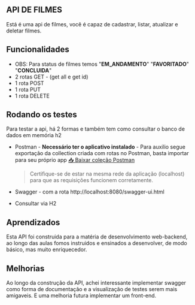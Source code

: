 ##                   API DE FILMES 
Está é uma api de filmes, você é capaz de cadastrar, listar, atualizar e deletar filmes.

## Funcionalidades
- OBS: Para status de filmes temos "**EM_ANDAMENTO**" "**FAVORITADO**" "**CONCLUIDA**"
- 2 rotas GET - (get all e get id)
- 1 rota POST 
- 1 rota PUT 
- 1 rota DELETE



## Rodando os testes

Para testar a api, há 2 formas e também tem como consultar o banco de dados em memória h2
 
- Postman - **Necessário ter o aplicativo instalado** -
    Para auxilio segue exportação da collection criada com rotas no Postman, basta importar para seu próprio app 
    [📥 Baixar coleção Postman](./docs/postman/API_FILME.postman_collection.json)

    > Certifique-se de estar na mesma rede da aplicação (localhost) para que as requisições funcionem corretamente.

- Swagger - com a rota http://localhost:8080/swagger-ui.html
- Consultar via H2






## Aprendizados

Esta API foi construida para a matéria de desenvolvimento web-backend, ao longo das aulas fomos instruidos e ensinados a desenvolver, de modo básico, mas muito enriquecedor.



## Melhorias

Ao longo da construção da API, achei interessante implementar swagger como forma de documentação e a visualização de testes serem mais amigaveis. E uma melhoria futura implementar um front-end.


